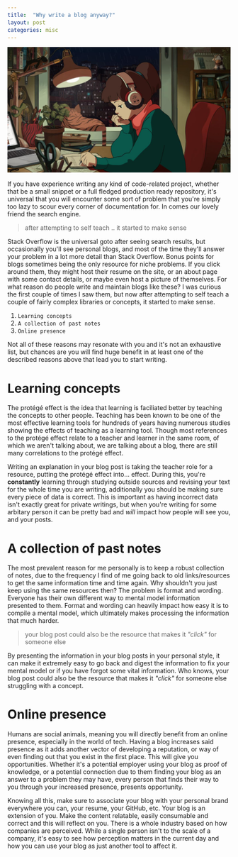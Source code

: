 ```yaml
---
title:  "Why write a blog anyway?"
layout: post
categories: misc
---
```


![lofi girl](/assets/images/lofi.jpg)

If you have experience writing any kind of code-related project, whether that be a small snippet or a full fledged production ready repository, it's universal that you will encounter some sort of problem that you're simply too lazy to scour every corner of documentation for. In comes our lovely friend the search engine.


> after attempting to self teach .. it started to make sense

Stack Overflow is the universal goto after seeing search results, but occasionally you'll see personal blogs, and most of the time they'll answer your problem in a lot more detail than Stack Overflow. Bonus points for blogs sometimes being the only resource for niche problems. If you click around them, they might host their resume on the site, or an about page with some contact details, or maybe even host a picture of themselves. For what reason do people write and maintain blogs like these? I was curious the first couple of times I saw them, but now after attempting to self teach a couple of fairly complex libraries or concepts, it started to make sense.

1. `Learning concepts`
2. `A collection of past notes`
3. `Online presence`

Not all of these reasons may resonate with you and it's not an exhaustive list, but chances are you will find huge benefit in at least one of the described reasons above that lead you to start writing.

# Learning concepts

The protégé effect is the idea that learning is faciliated better by teaching the concepts to other people. Teaching has been known to be one of the most effective learning tools for hundreds of years having numerous studies showing the effects of teaching as a learning tool. Though most references to the protégé effect relate to a teacher and learner in the same room, of which we aren't talking about, we are talking about a blog, there are still many correlations to the protégé effect.

Writing an explanation in your blog post is taking the teacher role for a resource, putting the protégé effect into... effect. During this, you're **constantly** learning through studying outside sources and revising your text for the whole time you are writing, additionally you should be making sure every piece of data is correct. This is important as having incorrect data isn't exactly great for private writings, but when you're writing for some arbitary person it can be pretty bad and *will* impact how people will see you, and your posts.

# A collection of past notes

The most prevalent reason for me personally is to keep a robust collection of notes, due to the frequency I find of me going back to old links/resources to get the same information time and time again. Why shouldn't you just keep using the same resources then? The problem is format and wording. Everyone has their own different way to mental model information presented to them. Format and wording can heavily impact how easy it is to compile a mental model, which ultimately makes processing the information that much harder.

> your blog post could also be the resource that makes it *"click"* for someone else

By presenting the information in your blog posts in your personal style, it can make it extremely easy to go back and digest the information to fix your mental model or if you have forgot some vital information. Who knows, your blog post could also be the resource that makes it *"click"* for someone else struggling with a concept.

# Online presence

Humans are social animals, meaning you will directly benefit from an online presence, especially in the world of tech. Having a blog increases said presence as it adds another vector of developing a reputation, or way of even finding out that you exist in the first place. This will give you opportunities. Whether it's a potential employer using your blog as proof of knowledge, or a potential connection due to them finding your blog as an answer to a problem they may have, every person that finds their way to you through your increased presence, presents opportunity.

Knowing all this, make sure to associate your blog with your personal brand everywhere you can, your resume, your GitHub, etc. Your blog is an extension of you. Make the content relatable, easily consumable and correct and this will reflect on you. There is a whole industry based on how companies are perceived. While a single person isn't to the scale of a company, it's easy to see how perception matters in the current day and how you can use your blog as just another tool to affect it.